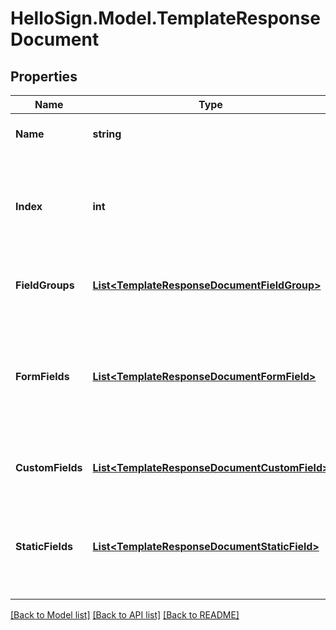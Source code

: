 # HelloSign.Model.TemplateResponseDocument

## Properties

Name | Type | Description | Notes
------------ | ------------- | ------------- | -------------
**Name** | **string** |  Name of the associated file.  | [optional] 
**Index** | **int** |  Document ordering, the lowest index is displayed first and the highest last (0-based indexing).  | [optional] 
**FieldGroups** | [**List&lt;TemplateResponseDocumentFieldGroup&gt;**](TemplateResponseDocumentFieldGroup.md) |  An array of Form Field Group objects.  | [optional] 
**FormFields** | [**List&lt;TemplateResponseDocumentFormField&gt;**](TemplateResponseDocumentFormField.md) |  An array of Form Field objects containing the name and type of each named textbox and checkmark field.  | [optional] 
**CustomFields** | [**List&lt;TemplateResponseDocumentCustomField&gt;**](TemplateResponseDocumentCustomField.md) |  An array of Document Custom Field objects.  | [optional] 
**StaticFields** | [**List&lt;TemplateResponseDocumentStaticField&gt;**](TemplateResponseDocumentStaticField.md) |  An array describing static overlay fields. &lt;b&gt;Note&lt;/b&gt; only available for certain subscriptions.  | [optional] 

[[Back to Model list]](../README.md#documentation-for-models) [[Back to API list]](../README.md#documentation-for-api-endpoints) [[Back to README]](../README.md)

